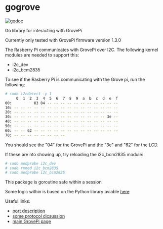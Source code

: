 # gogrove

[![godoc](http://img.shields.io/badge/godoc-reference-blue.svg?style=flat)](https://godoc.org/github.com/benmcclelland/gogrove)

Go library for interacting with GrovePi

Currently only tested with GrovePi firmware version 1.3.0

The Rasberry Pi communicates with GrovePi over I2C.  The following kernel
modules are needed to support this:

* i2c_dev
* i2c_bcm2835

To see if the Rasberry Pi is communicating with the Grove pi, run the following:

```sh
# sudo i2cdetect -y 1
     0  1  2  3  4  5  6  7  8  9  a  b  c  d  e  f
00:          03 04 -- -- -- -- -- -- -- -- -- -- --
10: -- -- -- -- -- -- -- -- -- -- -- -- -- -- -- --
20: -- -- -- -- -- -- -- -- -- -- -- -- -- -- -- --
30: -- -- -- -- -- -- -- -- -- -- -- -- -- -- 3e --
40: -- -- -- -- -- -- -- -- -- -- -- -- -- -- -- --
50: -- -- -- -- -- -- -- -- -- -- -- -- -- -- -- --
60: -- -- 62 -- -- -- -- -- -- -- -- -- -- -- -- --
70: -- -- -- -- -- -- -- --
```

You should see the "04" for the GrovePi and the "3e" and "62" for the LCD.

If these are nto showing up, try reloading the i2c_bcm2835 module:

```sh
# sudo modprobe i2c_dev
# sudo rmmod i2c_bcm2835
# sudo modprobe i2c_bcm2835
```

This package is goroutine safe within a session

Some logic within is based on the Python library aviable [here](https://github.com/DexterInd/GrovePi/tree/master/Software/Python)

Useful links:

* [port description](https://www.dexterindustries.com/GrovePi/engineering/port-description/)
* [some protocol dicsussion](https://www.dexterindustries.com/GrovePi/programming/grovepi-protocol-adding-custom-sensors/)
* [main GrovePi page](https://www.dexterindustries.com/grovepi/)